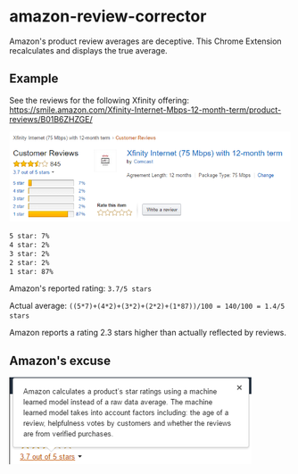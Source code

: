 # amazon-review-corrector

Amazon's product review averages are deceptive.  This Chrome Extension recalculates and displays the true average.

## Example

See the reviews for the following Xfinity offering: https://smile.amazon.com/Xfinity-Internet-Mbps-12-month-term/product-reviews/B01B6ZHZGE/

![Xfinity Review Screenshot](xfinity-review-screenshot.png)

````
5 star: 7%
4 star: 2%
3 star: 2%
2 star: 2%
1 star: 87%
````

Amazon's reported rating: ````3.7/5 stars````

Actual average: ````((5*7)+(4*2)+(3*2)+(2*2)+(1*87))/100 = 140/100 = 1.4/5 stars````

Amazon reports a rating 2.3 stars higher than actually reflected by reviews.

## Amazon's excuse
![Machine-learned Model](machine-learning-model.png)
